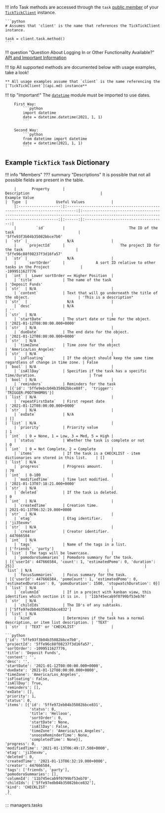 !!! info
    Task methods are accessed through the `task` [public member](/usage/api/#functionality) of your [`TickTickClient`](api.md) instance.

    ```python
    # Assumes that 'client' is the name that references the TickTickClient instance.

    task = client.task.method()
    ```

!!! question "Question About Logging In or Other Functionality Available?"
    [API and Important Information](api.md)

!!! tip
    All supported methods are documented below with usage examples, take a look!

    ** All usage examples assume that `client` is the name referencing the [`TickTickClient`](api.md) instance**

!!! tip "Important!"
        The [`datetime`](https://docs.python.org/3/library/datetime.html) module must be imported to use dates.

        First Way:
            ```python
            import datetime
            date = datetime.datetime(2021, 1, 1)
            ```

        Second Way:
            ```python
            from datetime import datetime
            date = datetime(2021, 1, 1)
            ```

## Example `TickTick` `Task` Dictionary

!!! info "Members"
    ??? summary "Descriptions"
        It is possible that not all possible fields are present in the table.

        |       Property      |                                 Description                                |                                                           Example Value                                                           |  Type  |             Useful Values            |
        |:-------------------:|:--------------------------------------------------------------------------:|:---------------------------------------------------------------------------------------------------------------------------------:|:------:|:------------------------------------:|
        |         `id`        |                             The ID of the task                             |                                                     '5ffe93f3b04b35082bbce7b0'                                                    |  `str` |                  N/A                 |
        |     `projectId`     |                         The project ID for the task                        |                                                     '5ffe96c88f08237f3d16fa57'                                                    |  `str` |                  N/A                 |
        |     `sortOrder`     |              A sort ID relative to other tasks in the Project              |                                                           -1099511627776                                                          |  `int` |  Lower sortOrder == Higher Position  |
        | `title`             | The name of the task                                                       | 'Deposit Funds'                                                                                                                   | `str`  | N/A                                  |
        | `content`           | Text that will go underneath the title of the object.                      | 'This is a description"                                                                                                           | `str`  |                  N/A                 |
        | `desc`              | N/A                                                                        | ''                                                                                                                                | `str`  | N/A                                  |
        | `startDate`         | The start date or time for the object.                                     | '2021-01-12T08:00:00.000+0000'                                                                                                    | `str`  | N/A                                  |
        | `dueDate`           | The end date for the object.                                               | '2021-01-12T08:00:00.000+0000'                                                                                                    | `str`  | N/A                                  |
        | `timeZone`          | Time zone for the object                                                   | 'America/Los_Angeles'                                                                                                             | `str`  | N/A                                  |
        | `isFloating`        | If the object should keep the same time regardless of change in time zone. | False                                                                                                                             | `bool` | N/A                                  |
        | `isAllDay`          | Specifies if the task has a specific time/duration.                        | True                                                                                                                              | `bool` | N/A                                  |
        | `reminders`         | Reminders for the task                                                     | [{'id': '5ffe9ebcb04b35082bbce88f',  'trigger': 'TRIGGER:P0DT9H0M0S'}]                                                            | `list` | N/A                                  |
        | `repeatFirstDate`   | First repeat date                                                          | '2021-01-12T08:00:00.000+0000'                                                                                                    | `str`  | N/A                                  |
        | `exDate`            | N/A                                                                        | []                                                                                                                                | `list` | N/A                                  |
        | `priority`          | Priority value                                                             | 1                                                                                                                                 | `int`  | 0 = None, 1 = Low, 3 = Med, 5 = High |
        | `status`            | Whether the task is complete or not                                        | 0                                                                                                                                 | `int`  | 0 = Not Complete, 2 = Complete       |
        | `items`             | If the task is a CHECKLIST - item dictionaries are stored in this list.    | []                                                                                                                                | `list` | N/A                                  |
        | `progress`          | Progress amount.                                                           | 70                                                                                                                                | `int`  | 0-100                                |
        | `modifiedTime`      | Time last modified.                                                        | '2021-01-13T07:18:21.000+0000'                                                                                                    | `str`  | N/A                                  |
        | `deleted`           | If the task is deleted.                                                    | 0                                                                                                                                 | `int`  | N/A                                  |
        | `createdTime`       | Creation time.                                                             | 2021-01-13T06:32:19.000+0000                                                                                                      | `str`  | N/A                                  |
        | `etag`              | Etag identifier.                                                           | 'ji35exmv'                                                                                                                        | `str`  | N/A                                  |
        | `creator`           | Creator identifier.                                                        | 447666584                                                                                                                         | `int`  | N/A                                  |
        | `tags`              | Name of the tags in a list.                                                | ['friends', 'party']                                                                                                              | `list` | The tags will be lowercase.          |
        | `pomodoroSummaries` | Pomodoro summary for the task.                                             | [{'userId': 447666584, 'count': 1, 'estimatedPomo': 0, 'duration': 25}]                                                           | `list` | N/A                                  |
        | `focusSummaries`    | Focus summary for the task.                                                | [{'userId': 447666584, 'pomoCount': 1, 'estimatedPomo': 0, 'estimatedDuration': 0, 'pomoDuration': 1500, 'stopwatchDuration': 0}] | `list` | N/A                                  |
        | `columnId`          | If in a project with kanban view, this identifies which section it is in.  | '11b745ecab9f0799bf53eb70'                                                                                                        | `str`  | N/A                                  |
        | `childIds`          | The ID's of any subtasks.                                                  | ['5ffe97edb04b35082bbce832']                                                                                                      | `list` | N/A                                  |
        | `kind`              | Determines if the task has a normal description, or item list description. | 'TEXT'                                                                                                                            | `str`  | 'TEXT' or 'CHECKLIST'                |

    ```python
    {'id': '5ffe93f3b04b35082bbce7b0',
    'projectId': '5ffe96c88f08237f3d16fa57',
    'sortOrder': -1099511627776,
    'title': 'Deposit Funds',
    'content': '',
    'desc': '',
    'startDate': '2021-01-12T08:00:00.000+0000',
    'dueDate': '2021-01-12T08:00:00.000+0000',
    'timeZone': 'America/Los_Angeles',
    'isFloating': False,
    'isAllDay': True,
    'reminders': [],
    'exDate': [],
    'priority': 1,
    'status': 0,
    'items': [{'id': '5ffe972eb04b35082bbce831',
               'status': 0,
               'title': 'Hellooo',
               'sortOrder': 0,
               'startDate': None,
               'isAllDay': False,
               'timeZone': 'America/Los_Angeles',
               'snoozeReminderTime': None,
               'completedTime': None}],
    'progress': 0,
    'modifiedTime': '2021-01-13T06:49:17.508+0000',
    'etag': 'ji35exmv',
    'deleted': 0,
    'createdTime': '2021-01-13T06:32:19.000+0000',
    'creator': 447666584,
    'tags': ['friends', 'party'],
    'pomodoroSummaries': [],
    'columnId': '11b745ecab9f0799bf53eb70',
    'childIds': ['5ffe97edb04b35082bbce832'],
    'kind': 'CHECKLIST'
     }
    ```


::: managers.tasks